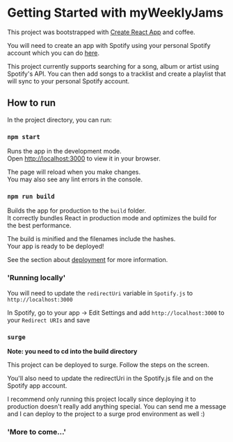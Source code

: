 # Getting Started with myWeeklyJams

This project was bootstrapped with [Create React App](https://github.com/facebook/create-react-app) and coffee.

You will need to create an app with Spotify using your personal Spotify account which you can do [here](https://developer.spotify.com/dashboard/login).

This project currently supports searching for a song, album or artist using Spotify's API. You can then add songs to a tracklist and create a playlist that will sync to your personal Spotify account.

## How to run

In the project directory, you can run:

### `npm start`

Runs the app in the development mode.\
Open [http://localhost:3000](http://localhost:3000) to view it in your browser.

The page will reload when you make changes.\
You may also see any lint errors in the console.

### `npm run build`

Builds the app for production to the `build` folder.\
It correctly bundles React in production mode and optimizes the build for the best performance.

The build is minified and the filenames include the hashes.\
Your app is ready to be deployed!

See the section about [deployment](https://facebook.github.io/create-react-app/docs/deployment) for more information.

### 'Running locally'

You will need to update the `redirectUri` variable in `Spotify.js` to `http://localhost:3000`

In Spotify, go to your app -> Edit Settings and add `http://localhost:3000` to your `Redirect URIs` and save

### `surge`

**Note: you need to cd into the build directory**

This project can be deployed to surge. Follow the steps on the screen.

You'll also need to update the redirectUri in the Spotify.js file and on the Spotify app account.

I recommend only running this project locally since deploying it to production doesn't really add anything special. You can send me a message and I can deploy to the project to a surge prod environment as well :)

### 'More to come...'
